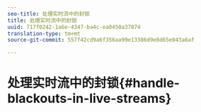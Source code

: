 ```yaml
---
seo-title: 处理实时流中的封锁
title: 处理实时流中的封锁
uuid: 717f0242-1a6e-4347-ba4c-ea0450a37874
translation-type: tm+mt
source-git-commit: 557f42cd9a6f356aa99e13386d9e8d65e043a6af

---
```



# 处理实时流中的封锁{#handle-blackouts-in-live-streams}
